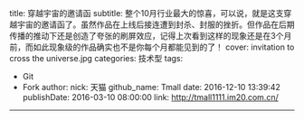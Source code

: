 title: 穿越宇宙的邀请函
subtitle: 整个10月行业最大的惊喜，可以说，就是这支穿越宇宙的邀请函了。虽然作品在上线后接连遭到封杀、封服的挫折。但作品在后期传播的推动下还是创造了夸张的刷屏效应，记得上次看到这样的现象还是在3个月前，而如此现象级的作品确实也不是你每个月都能见到的了！
cover: invitation to cross the universe.jpg
categories: 技术型
tags:
  - Git
  - Fork
author:
  nick: 天猫
  github_name: Tmall
date: 2016-12-10 13:39:42
publishDate: 2016-03-10 08:00:00
link: http://tmall1111.im20.com.cn/
---

<!-- more -->
